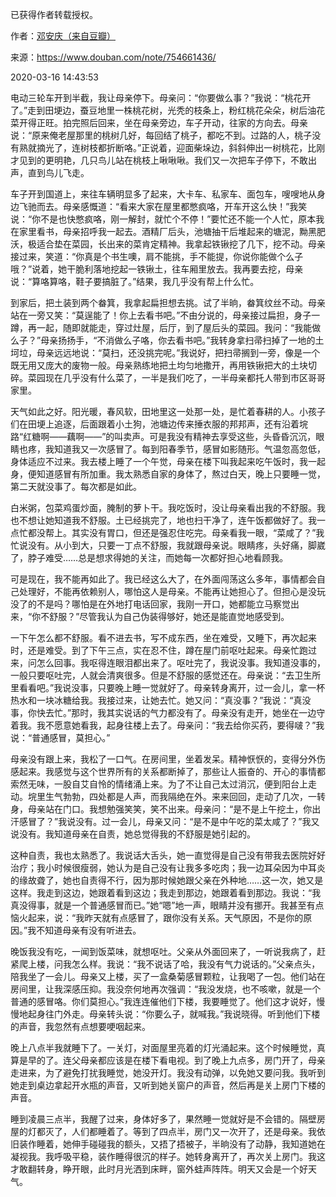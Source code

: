 已获得作者转载授权。


作者：[邓安庆（来自豆瓣）](https://www.douban.com/people/renjiananhuo/)


来源：https://www.douban.com/note/754661436/


2020-03-16 14:43:53


电动三轮车开到半截，我让母亲停下。母亲问：“你要做么事？”我说：“桃花开了。”走到田埂边，蚕豆地里一株桃花树，光秃的枝条上，粉红桃花朵朵，树后油花菜开得正旺。拍完照后回来，坐在母亲旁边，车子开动，往家的方向去。母亲说：“原来俺老屋那里的桃树几好，每回结了桃子，都吃不到。过路的人，桃子没有熟就摘光了，连树枝都折断咯。”正说着，迎面柴垛边，斜斜伸出一树桃花，比刚才见到的更明艳，几只鸟儿站在桃枝上啾啾啾。我们又一次把车子停下，不敢出声，直到鸟儿飞走。  

车子开到国道上，来往车辆明显多了起来，大卡车、私家车、面包车，嗖嗖地从身边飞驰而去。母亲感慨道：“看来大家在屋里都憋疯咯，开车开这么快！”我笑说：“你不是也快憋疯咯，刚一解封，就忙个不停！”要忙还不能一个人忙，原本我在家里看书，母亲招呼我一起去。酒精厂后头，池塘抽干后堆起来的塘泥，黝黑肥沃，极适合垫在菜园，长出来的菜肯定精神。我拿起铁锹挖了几下，挖不动。母亲接过来，笑道：“你真是个书生噢，肩不能挑，手不能提，你说你能做个么子哦？”说着，她干脆利落地挖起一铁锹土，往车厢里放去。我再要去挖，母亲说：“算咯算咯，鞋子要搞脏了。”结果，我几乎没有帮上什么忙。  

到家后，把土装到两个畚箕，我拿起扁担想去挑。试了半晌，畚箕纹丝不动。母亲站在一旁又笑：“莫逞能了！你上去看书吧。”不由分说的，母亲接过扁担，身子一蹲，再一起，随即就能走，穿过灶屋，后厅，到了屋后头的菜园。我问：“我能做么子？”母亲扬扬手，“不消做么子咯，你去看书吧。”我转身拿扫帚扫掉了一地的土坷垃，母亲远远地说：“莫扫，还没挑完呢。”我说好，把扫帚搁到一旁，像是一个既无用又庞大的废物一般。母亲熟练地把土均匀地撒开，再用铁锹把大的土块切碎。菜园现在几乎没有什么菜了，一半是我们吃了，一半母亲都托人带到市区哥哥家里。  

天气如此之好。阳光暖，春风软，田地里这一处那一处，是忙着春耕的人。小孩子们在田埂上追逐，后面跟着小土狗，池塘边传来捶衣服的邦邦声，还有沿着垸路“红糖啊——藕啊——”的叫卖声。可是我没有精神去享受这些，头昏昏沉沉，眼睛也疼，我知道我又一次感冒了。每到阳春季节，感冒如影随形。气温忽高忽低，身体适应不过来。我去楼上睡了一个午觉，母亲在楼下叫我起来吃午饭时，我一起身，便知道感冒有所加重。我太熟悉自家的身体了，熬过白天，晚上只要睡一觉，第二天就没事了。每次都是如此。  

白米粥，包菜鸡蛋炒面，腌制的萝卜干。我吃饭时，没让母亲看出我的不舒服。我也不想让她知道我不舒服。土已经挑完了，地也扫干净了，连午饭都做好了。我一点忙都没帮上。其实没有胃口，但还是强忍住吃完。母亲看我一眼，“菜咸了？”我忙说没有。从小到大，只要一丁点不舒服，我就跟母亲说。眼睛疼，头好痛，脚崴了，脖子难受……总是想求得她的关注，而她每一次都好担心地看顾我。  

可是现在，我不能再如此了。我已经这么大了，在外面闯荡这么多年，事情都会自己处理好，不能再依赖别人，哪怕这人是母亲。不能再让她担心了。但担心是没玩没了的不是吗？哪怕是在外地打电话回家，我刚一开口，她都能立马察觉出来，“你不舒服？”尽管我认为自己伪装得够好，她还是能直觉地感受到。  

一下午怎么都不舒服。看不进去书，写不成东西，坐在难受，又睡下，再次起来时，还是难受。到了下午三点，实在忍不住，蹲在屋门前呕吐起来。母亲忙跑过来，问怎么回事。我呕得连眼泪都出来了。呕吐完了，我说没事。我知道没事的，一般只要呕吐完，人就会清爽很多。但是不舒服的感觉还在。母亲说：“去卫生所里看看吧。”我说没事，只要晚上睡一觉就好了。母亲转身离开，过一会儿，拿一杯热水和一块冰糖给我。我接过来，让她去忙。她又问：“真没事？”我说：“真没事，你快去忙。”那时，我其实说话的气力都没有了。母亲没有走开，她坐在一边守着我。我不愿意她看我，起身往楼上去了。母亲问：“我去给你买药，要得啵？”我说：“普通感冒，莫担心。”  

母亲没有跟上来，我松了一口气。在房间里，坐着发呆。精神恹恹的，变得分外伤感起来。我感觉与这个世界所有的关系都断掉了，那些让人振奋的、开心的事情都索然无味，一股自艾自怜的情绪涌上来。为了不让自己太过消沉，便到阳台上走动。垸里生气勃勃，四处都是人声，而我隔绝在外。来来回回，走动了几次，一转身，母亲站在门口。我想勉强笑笑，笑不出来。母亲问：“是不是上午挖土，你出汗感冒了？”我说没有。过一会儿，母亲又问：“是不是中午吃的菜太咸了？”我又说没有。我知道母亲在自责，她总觉得我的不舒服是她引起的。  

这种自责，我也太熟悉了。我说话大舌头，她一直觉得是自己没有带我去医院好好治疗；我小时候很瘦弱，她认为是自己没有让我多多吃肉；我一边耳朵因为中耳炎的缘故聋了，她也自责得不行，因为那时候她跟父亲在外种地……这一次，她又是这样。我走到这边，她跟着看到这边；我走到那边，她跟着看到那边。我说：“我真没得事，就是一个普通感冒而已。”她“嗯”地一声，眼睛并没有挪开。我甚至有点恼火起来，说：“我昨天就有点感冒了，跟你没有关系。天气原因，不是你的原因。”我不知道母亲有没有听进去。  

晚饭我没有吃，一闻到饭菜味，就想呕吐。父亲从外面回来了，一听说我病了，赶紧爬上楼，问我怎么样。我说：“我不说话了哈，我没有气力说话的。”父亲点头，陪我坐了一会儿。母亲又上楼，买了一盒桑菊感冒颗粒，让我喝了一包。他们站在房间里，让我深感压抑。我没奈何地再次强调：“我没发烧，也不咳嗽，就是一个普通的感冒咯。你们莫担心。”我连连催他们下楼，我要睡觉了。他们这才说好，慢慢地起身往门外走。母亲转头说：“你要么子，就喊我。”我说晓得。听到他们下楼的声音，我忽然有点想要哽咽起来。  

晚上八点半我就睡下了。一关灯，对面屋里亮着的灯光涌起来。这个时候睡觉，真算是早的了。连父母亲都应该是在楼下看电视。到了晚上九点多，房门开了，母亲走进来，为了避免打扰我睡觉，她没开灯。我没有动弹，以免她又要问我。我听到她走到桌边拿起开水瓶的声音，又听到她关窗户的声音，然后再是关上房门下楼的声音。  

睡到凌晨三点半，我醒了过来，身体好多了，果然睡一觉就好是不会错的。隔壁房屋的灯都灭了，人们都睡着了。等到了四点半，房门又一次开了，还是母亲。我依旧装作睡着，她伸手碰碰我的额头，又捂了捂被子，半晌没有了动静，我知道她在凝视我。我呼吸平稳，装作睡得很沉的样子。她转身离开了，再次关上房门。我这才敢翻转身，睁开眼，此时月光洒到床畔，窗外蛙声阵阵。明天又会是一个好天气。  

